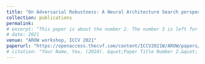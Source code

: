 ```yaml
---
title: "On Adversarial Robustness: A Neural Architecture Search perspective"
collection: publications
permalink:
# excerpt: "This paper is about the number 2. The number 3 is left for future work."
# date: 2021
venue: "AROW workshop, ICCV 2021"
paperurl: "https://openaccess.thecvf.com/content/ICCV2021W/AROW/papers/Devaguptapu_On_Adversarial_Robustness_A_Neural_Architecture_Search_Perspective_ICCVW_2021_paper.pdf"
# citation: "Your Name, You. (2010). &quot;Paper Title Number 2.&quot; <i>Journal 1</i>. 1(2)."
---
```

